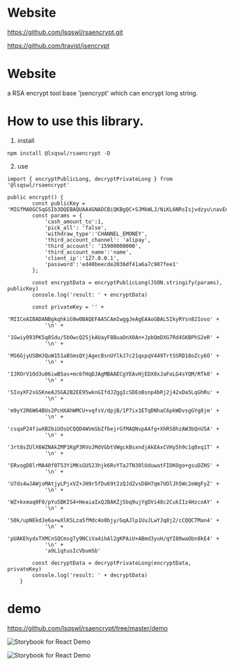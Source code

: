 Website
======================
https://github.com/lsqswl/rsaencrypt.git

https://github.com/travist/jsencrypt

Website
======================
a RSA encrypt tool base 'jsencrypt' which can encrypt long string.

How to use this library.
=======================
1. install
```
npm install @lsqswl/rsaencrypt -D
```

2. use
```
import { encryptPublicLong, decryptPrivateLong } from '@lsqswl/rsaencrypt'

public encrypt() {
        const publicKey = 'MIGfMA0GCSqGSIb3DQEBAQUAA4GNADCBiQKBgQC+SJMkWLJ/NiKL6NRsIsjvdzyu\navEnbv+WzsHENko5AFGshfAbmjp19AJ/iaW0Jg1xu0XeEigT4UtnkTEuho8lEgRy\nULltedWgUprEGIwIHnAbJ1GJZCe3NtasaaleOPU67UkkQ9fKGXMujiCUTq1dTnd7\ntOosAeWrPpnOnx6gyQIDAQAB\n'
        const params = {
            'cash_amount_to':1,
            'pick_all': 'false',
            'withdraw_type':'CHANNEL_EMONEY',
            'third_account_channel': 'alipay',
            'third_account': '15900000000',
            'third_account_name':'name',
            'client_ip':'127.0.0.1',
            'password':'ed40beecde2036df41a6a7c907fee1'
        };

        const encryptData = encryptPublicLong(JSON.stringify(params), publicKey)
        console.log('result: ' + encryptData)

        const privateKey = '' +
            'MIICeAIBADANBgkqhkiG9w0BAQEFAASCAmIwggJeAgEAAoGBAL5IkyRYsn82Iovo' +
            '\n' +
            '1GwiyO93PK5q8Sdu/5bOwcQ2SjkAUayF8BuaOnX0An+JpbQmDXG7Rd4SKBPhS2eR' +
            '\n' +
            'MS6GjyUSBHJQuW151aBSmsQYjAgecBsnUYlkJ7c21qxpqV449TrtSSRD18oZcy6O' +
            '\n' +
            'IJROrV1Od3u06iwB5as+mc6fHqDJAgMBAAECgYEAvHjEDX8xJaFoLG4sYQM/RTk0' +
            '\n' +
            'SIoyXF2sGSKneAJSGA2B2EE95wknGIfdJZggIcSDEoBsnp4bRj2j42xDa5LqGhRu' +
            '\n' +
            'm9yY2R6W64BUs2PcHXAhWMCU+vqfsV/dpjB/1P7ix1ETqDNhaC6pkWDvsgGYg8jm' +
            '\n' +
            'csqaP24fiwXB2biUOsUCQQD4WVmSbZfbejrGfMAQNvpAAfg+XhRS8hzAW3bQnU5A' +
            '\n' +
            'Jrt8sZUlX6WZNAkZMP1KgP3RVoJMdVGbtVWgckBsxndjAkEAxCVHy5h9c1q0xq1T' +
            '\n' +
            'ERvogD8lrMA40f0T53YiMKsGU523hjk6RvYTaJTN30lUduwatFIOKOgo+gsuDZHS' +
            '\n' +
            'U7ds4wJAWjoMAtjyLPjxVZ+JH9r5fDu69t2zQJdZvsD8H7qm7UOlJh5Wc2eWgFyZ' +
            '\n' +
            'WZ+kxmaq0F0/pYuSBKIS4+HeaiaIxQJBAKZj5bq9ujYgDVi48c2CukIIz4HzcoAY' +
            '\n' +
            'S0k/upNEkdJe6a+wXlKSLza5fMdc4o0bjy/GqAJlp1UuJLwYJq8j2/cCQQCTMan4' +
            '\n' +
            'pUAKEhydxTXMCnSQCmsgTy9NCiVa4ihAl2gKPAiU+ABmd3yuH/qYI80waObn8kE4' +
            '\n' +
            'a9L1qtusIcVbumSb'

        const decryptData = decryptPrivateLong(encryptData, privateKey)
        console.log('result: ' + decryptData)
    }
```

demo
=======================
https://github.com/lsqswl/rsaencrypt/tree/master/demo

![Storybook for React Demo](https://github.com/lsqswl/rsaencrypt/raw/master/images/1539326613910.jpg)

![Storybook for React Demo](https://github.com/lsqswl/rsaencrypt/raw/master/images/1539326692423.jpg)
